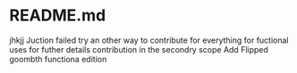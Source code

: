 # README.md
jhkjj
Juction failed try an other way to contribute for everything
for fuctional uses for futher details contribution in the secondry scope
Add Flipped goombth functiona edition
